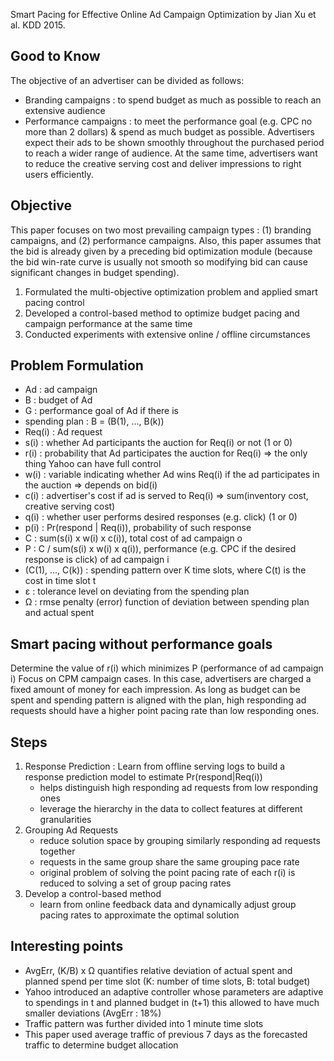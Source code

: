 Smart Pacing for Effective Online Ad Campaign Optimization by Jian Xu et al. KDD 2015.

## Good to Know
The objective of an advertiser can be divided as follows:
* Branding campaigns : to spend budget as much as possible to reach an extensive audience
* Performance campaigns : to meet the performance goal (e.g. CPC no more than 2 dollars) & spend as much budget as possible.
Advertisers expect their ads to be shown smoothly throughout the purchased period to reach a wider range of audience.
At the same time, advertisers want to reduce the creative serving cost and deliver impressions to right users efficiently.

## Objective
This paper focuses on two most prevailing campaign types : (1) branding campaigns, and (2) performance campaigns.
Also, this paper assumes that the bid is already given by a preceding bid optimization module
(because the bid win-rate curve is usually not smooth so modifying bid can cause significant changes in budget spending).

1) Formulated the multi-objective optimization problem and applied smart pacing control
2) Developed a control-based method to optimize budget pacing and campaign performance at the same time
3) Conducted experiments with extensive online / offline circumstances

## Problem Formulation
* Ad : ad campaign
* B : budget of Ad
* G : performance goal of Ad if there is
* spending plan : B = (B(1), ..., B(k))
* Req(i) : Ad request
* s(i) : whether Ad participants the auction for Req(i) or not (1 or 0)
* r(i) : probability that Ad participates the auction for Req(i) => the only thing Yahoo can have full control
* w(i) : variable indicating whether Ad wins Req(i) if the ad participates in the auction => depends on bid(i)
* c(i) : advertiser's cost if ad is served to Req(i) => sum(inventory cost, creative serving cost)
* q(i) : whether user performs desired responses (e.g. click) (1 or 0)
* p(i) : Pr(respond | Req(i)), probability of such response
* C : sum(s(i) x w(i) x c(i)), total cost of ad campaign o
* P : C / sum(s(i) x w(i) x q(i)), performance (e.g. CPC if the desired response is click) of ad campaign i
* (C(1), ..., C(k)) : spending pattern over K time slots, where C(t) is the cost in time slot t
* ε : tolerance level on deviating from the spending plan
* Ω : rmse penalty (error) function of deviation between spending plan and actual spent

## Smart pacing without performance goals
Determine the value of r(i) which minimizes P (performance of ad campaign i)
Focus on CPM campaign cases. In this case, advertisers are charged a fixed amount of money for each impression.
As long as budget can be spent and spending pattern is aligned with the plan, high responding ad requests should have a 
higher point pacing rate than low responding ones.

## Steps
1. Response Prediction : Learn from offline serving logs to build a response prediction model to estimate Pr(respond|Req(i))
   * helps distinguish high responding ad requests from low responding ones
   * leverage the hierarchy in the data to collect features at different granularities
2. Grouping Ad Requests
   * reduce solution space by grouping similarly responding ad requests together
   * requests in the same group share the same grouping pace rate
   * original problem of solving the point pacing rate of each r(i) is reduced to solving a set of group pacing rates
3. Develop a control-based method
   * learn from online feedback data and dynamically adjust group pacing rates to approximate the optimal solution
  
## Interesting points
- AvgErr, (K/B) x Ω quantifies relative deviation of actual spent and planned spend per time slot (K: number of time slots, B: total budget)
- Yahoo introduced an adaptive controller whose parameters are adaptive to spendings in t and planned budget in (t+1)
  this allowed to have much smaller deviations (AvgErr : 18%)
- Traffic pattern was further divided into 1 minute time slots
- This paper used average traffic of previous 7 days as the forecasted traffic to determine budget allocation
